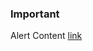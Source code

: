 <div class="au-body au-body--dark">
  <div class="au-page-alerts au-page-alerts--info au-page-alerts--dark">
    <h3>Important</h3>
    <p>Alert Content <a href="#">link</a></p>
  </div>
</div>

